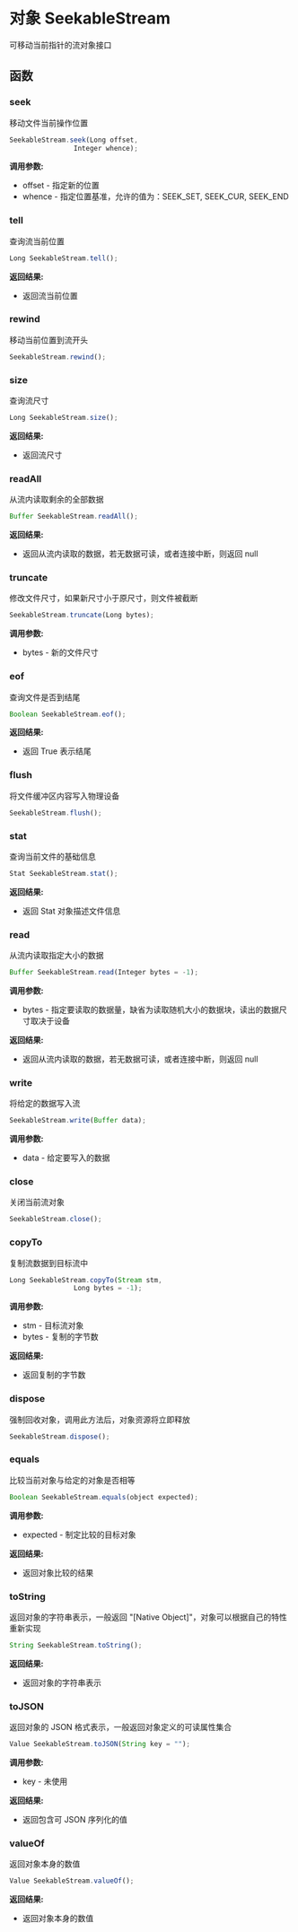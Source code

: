 # 对象 SeekableStream
可移动当前指针的流对象接口

## 函数
        
### seek
移动文件当前操作位置
```JavaScript
SeekableStream.seek(Long offset,
                Integer whence);
```

**调用参数:**
* offset - 指定新的位置
* whence - 指定位置基准，允许的值为：SEEK_SET, SEEK_CUR, SEEK_END

### tell
查询流当前位置
```JavaScript
Long SeekableStream.tell();
```

**返回结果:**
* 返回流当前位置

### rewind
移动当前位置到流开头
```JavaScript
SeekableStream.rewind();
```

### size
查询流尺寸
```JavaScript
Long SeekableStream.size();
```

**返回结果:**
* 返回流尺寸

### readAll
从流内读取剩余的全部数据
```JavaScript
Buffer SeekableStream.readAll();
```

**返回结果:**
* 返回从流内读取的数据，若无数据可读，或者连接中断，则返回 null

### truncate
修改文件尺寸，如果新尺寸小于原尺寸，则文件被截断
```JavaScript
SeekableStream.truncate(Long bytes);
```

**调用参数:**
* bytes - 新的文件尺寸

### eof
查询文件是否到结尾
```JavaScript
Boolean SeekableStream.eof();
```

**返回结果:**
* 返回 True 表示结尾

### flush
将文件缓冲区内容写入物理设备
```JavaScript
SeekableStream.flush();
```

### stat
查询当前文件的基础信息
```JavaScript
Stat SeekableStream.stat();
```

**返回结果:**
* 返回 Stat 对象描述文件信息

### read
从流内读取指定大小的数据
```JavaScript
Buffer SeekableStream.read(Integer bytes = -1);
```

**调用参数:**
* bytes - 指定要读取的数据量，缺省为读取随机大小的数据块，读出的数据尺寸取决于设备

**返回结果:**
* 返回从流内读取的数据，若无数据可读，或者连接中断，则返回 null

### write
将给定的数据写入流
```JavaScript
SeekableStream.write(Buffer data);
```

**调用参数:**
* data - 给定要写入的数据

### close
关闭当前流对象
```JavaScript
SeekableStream.close();
```

### copyTo
复制流数据到目标流中
```JavaScript
Long SeekableStream.copyTo(Stream stm,
                Long bytes = -1);
```

**调用参数:**
* stm - 目标流对象
* bytes - 复制的字节数

**返回结果:**
* 返回复制的字节数

### dispose
强制回收对象，调用此方法后，对象资源将立即释放
```JavaScript
SeekableStream.dispose();
```

### equals
比较当前对象与给定的对象是否相等
```JavaScript
Boolean SeekableStream.equals(object expected);
```

**调用参数:**
* expected - 制定比较的目标对象

**返回结果:**
* 返回对象比较的结果

### toString
返回对象的字符串表示，一般返回 &#34;[Native Object]&#34;，对象可以根据自己的特性重新实现
```JavaScript
String SeekableStream.toString();
```

**返回结果:**
* 返回对象的字符串表示

### toJSON
返回对象的 JSON 格式表示，一般返回对象定义的可读属性集合
```JavaScript
Value SeekableStream.toJSON(String key = "");
```

**调用参数:**
* key - 未使用

**返回结果:**
* 返回包含可 JSON 序列化的值

### valueOf
返回对象本身的数值
```JavaScript
Value SeekableStream.valueOf();
```

**返回结果:**
* 返回对象本身的数值

